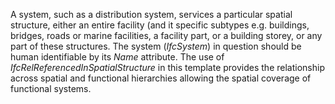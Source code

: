A system, such as a distribution system, services a particular spatial structure, either an entire facility (and it specific subtypes e.g. buildings, bridges, roads or marine facilities, a facility part, or a building storey, or any part of these structures.
The system (_IfcSystem_) in question should be human identifiable by its _Name_ attribute.
The use of _IfcRelReferencedInSpatialStructure_ in this template provides the relationship across spatial and functional hierarchies allowing the spatial coverage of functional systems.
